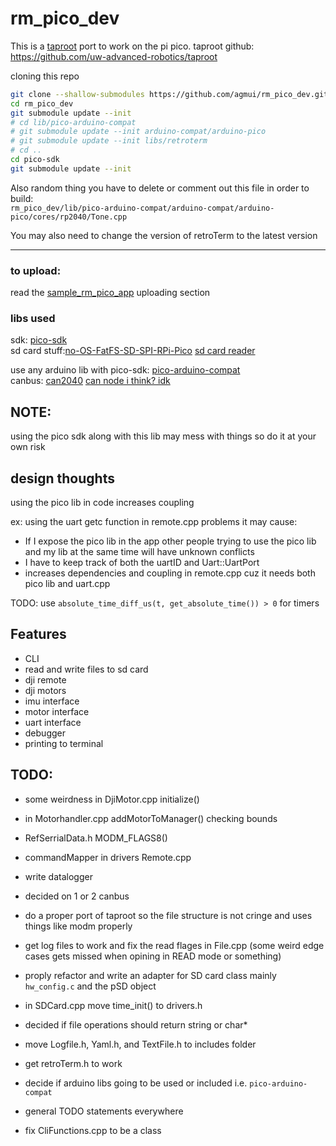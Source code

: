 # rm_pico_dev

This is a [taproot](https://github.com/uw-advanced-robotics/taproot) port to work on the pi pico.
taproot github: https://github.com/uw-advanced-robotics/taproot

cloning this repo

```bash
git clone --shallow-submodules https://github.com/agmui/rm_pico_dev.git
cd rm_pico_dev
git submodule update --init
# cd lib/pico-arduino-compat
# git submodule update --init arduino-compat/arduino-pico
# git submodule update --init libs/retroterm
# cd ..
cd pico-sdk
git submodule update --init
```
Also random thing you have to delete or comment out this file in order to build:  
`rm_pico_dev/lib/pico-arduino-compat/arduino-compat/arduino-pico/cores/rp2040/Tone.cpp`

You may also need to change the version of retroTerm to the latest version

---

### to upload:  
read the [sample_rm_pico_app](https://github.com/agmui/sample_rm_pico_app#uploading) uploading section


### libs used
sdk: [pico-sdk](https://github.com/raspberrypi/pico-sdk)  
sd card stuff:[no-OS-FatFS-SD-SPI-RPi-Pico](https://github.com/carlk3/no-OS-FatFS-SD-SPI-RPi-Pico)
[sd card reader](https://www.amazon.com/dp/B07YSD5VTL?psc=1&ref=ppx_yo2ov_dt_b_product_details)  

use any arduino lib with pico-sdk: [pico-arduino-compat](https://github.com/fhdm-dev/pico-arduino-compat)  
canbus: [can2040](https://github.com/KevinOConnor/can2040/blob/master/docs/API.md)
[can node i think? idk](https://www.amazon.com/dp/B00KM6XMXO?psc=1&ref=ppx_yo2ov_dt_b_product_details)

## NOTE:
using the pico sdk along with this lib may mess with things so do it at your own risk

## design thoughts
using the pico lib in code increases coupling

ex: using the uart getc function in remote.cpp
problems it may cause:

* If I expose the pico lib in the app other people trying to use the pico lib and my lib at the same time will have unknown conflicts
* I have to keep track of both the uartID and Uart::UartPort
* increases dependencies and coupling in remote.cpp cuz it needs both pico lib and uart.cpp 

TODO: use `absolute_time_diff_us(t, get_absolute_time()) > 0` for timers

## Features

* CLI
* read and write files to sd card
* dji remote
* dji motors
* imu interface
* motor interface
* uart interface
* debugger
* printing to terminal


## TODO:
* some weirdness in DjiMotor.cpp initialize()
* in Motorhandler.cpp addMotorToManager() checking bounds
* RefSerrialData.h MODM_FLAGS8()
* commandMapper in drivers Remote.cpp

* write datalogger
* decided on 1 or 2 canbus
* do a proper port of taproot so the file structure is not cringe
and uses things like modm properly
* get log files to work and fix the read flages in File.cpp
(some weird edge cases gets missed when opining in READ mode or something)
* proply refactor and write an adapter for SD card class mainly
`hw_config.c` and the pSD object
* in SDCard.cpp move time_init() to drivers.h
* decided if file operations should return string or char*
* move Logfile.h, Yaml.h, and TextFile.h to includes folder
* get retroTerm.h to work
* decide if arduino libs going to be used or included i.e. 
`pico-arduino-compat`
* general TODO statements everywhere
* fix CliFunctions.cpp to be a class
